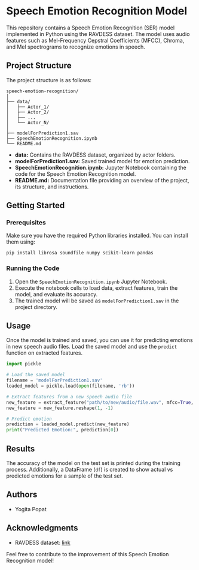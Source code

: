 # Speech Emotion Recognition Model

This repository contains a Speech Emotion Recognition (SER) model implemented in Python using the RAVDESS dataset. The model uses audio features such as Mel-Frequency Cepstral Coefficients (MFCC), Chroma, and Mel spectrograms to recognize emotions in speech.

## Project Structure

The project structure is as follows:

```
speech-emotion-recognition/
│
├── data/
│   ├── Actor_1/
│   ├── Actor_2/
│   ├── ...    
│   └── Actor_N/
│
├── modelForPrediction1.sav
├── SpeechEmotionRecognition.ipynb
└── README.md
```

- **data:** Contains the RAVDESS dataset, organized by actor folders.
- **modelForPrediction1.sav:** Saved trained model for emotion prediction.
- **SpeechEmotionRecognition.ipynb:** Jupyter Notebook containing the code for the Speech Emotion Recognition model.
- **README.md:** Documentation file providing an overview of the project, its structure, and instructions.

## Getting Started

### Prerequisites

Make sure you have the required Python libraries installed. You can install them using:

```bash
pip install librosa soundfile numpy scikit-learn pandas
```

### Running the Code

1. Open the `SpeechEmotionRecognition.ipynb` Jupyter Notebook.
2. Execute the notebook cells to load data, extract features, train the model, and evaluate its accuracy.
3. The trained model will be saved as `modelForPrediction1.sav` in the project directory.

## Usage

Once the model is trained and saved, you can use it for predicting emotions in new speech audio files. Load the saved model and use the `predict` function on extracted features.

```python
import pickle

# Load the saved model
filename = 'modelForPrediction1.sav'
loaded_model = pickle.load(open(filename, 'rb'))

# Extract features from a new speech audio file
new_feature = extract_feature("path/to/new/audio/file.wav", mfcc=True, chroma=True, mel=True)
new_feature = new_feature.reshape(1, -1)

# Predict emotion
prediction = loaded_model.predict(new_feature)
print("Predicted Emotion:", prediction[0])
```

## Results

The accuracy of the model on the test set is printed during the training process. Additionally, a DataFrame (`df`) is created to show actual vs predicted emotions for a sample of the test set.

## Authors

- Yogita Popat

## Acknowledgments

- RAVDESS dataset: [link](https://zenodo.org/record/1188976#.Yb_6j4gzbIU)

Feel free to contribute to the improvement of this Speech Emotion Recognition model!
